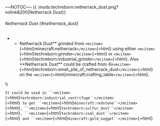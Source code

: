 \~\~NOTOC\~\~ {{
:mods:techreborn:netherrack_dust.png?nolink&200\|Netherrack Dust}}

###### Netherrack Dust {#netherrack_dust}

-   -   Netherrack Dust\*\* grinded from
        `<mcitem>`{=html}minecraft:netherrack`</mcitem>`{=html} using
        either `<mcitem>`{=html}techreborn:grinder`</mcitem>`{=html} or
        `<mcitem>`{=html}techreborn:industrial_grinder`</mcitem>`{=html}.
        Also \*\*Netherrack Dust\*\* could be crafted from
        4x`<mcitem>`{=html}techreborn:small_pile_of_netherrack_dust`</mcitem>`{=html}
        on the
        `<mcitem>`{=html}minecraft:crafting_table`</mcitem>`{=html}.

\\\\

`It could be used in ``<mcitem>`{=html}`techreborn:industrial_centrifuge``</mcitem>`{=html}` to get ``<mcitem>`{=html}`minecraft:redstone``</mcitem>`{=html}`, ``<mcitem>`{=html}`techreborn:sulfur_dust``</mcitem>`{=html}`, ``<mcitem>`{=html}`techreborn:coal_dust``</mcitem>`{=html}` and ``<mcitem>`{=html}`minecraft:gold_nugget``</mcitem>`{=html}
